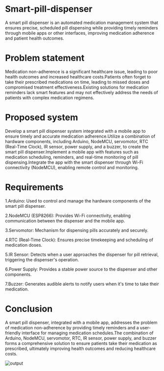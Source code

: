 # Smart-pill-dispenser

A smart pill dispenser is an automated medication management system that ensures precise, scheduled pill dispensing while providing timely reminders through mobile apps or other interfaces, improving medication adherence and patient health outcomes.

# Problem statement

Medication non-adherence is a significant healthcare issue, leading to poor health outcomes and increased healthcare costs.Patients often forget to take their prescribed medications on time, leading to missed doses and compromised treatment effectiveness.Existing solutions for medication reminders lack smart features and may not effectively address the needs of patients with complex medication regimens.

# Proposed system

Develop a smart pill dispenser system integrated with a mobile app to ensure timely and accurate medication adherence.Utilize a combination of hardware components, including Arduino, NodeMCU, servomotor, RTC (Real-Time Clock), IR sensor, power supply, and a buzzer, to create the smart pill dispenser.Implement a mobile app with features such as medication scheduling, reminders, and real-time monitoring of pill dispensing.Integrate the app with the smart dispenser through Wi-Fi connectivity (NodeMCU), enabling remote control and monitoring.

# Requirements

1.Arduino: Used to control and manage the hardware components of the smart pill dispenser.

2.NodeMCU (ESP8266): Provides Wi-Fi connectivity, enabling communication between the dispenser and the mobile app.

3.Servomotor: Mechanism for dispensing pills accurately and securely.

4.RTC (Real-Time Clock): Ensures precise timekeeping and scheduling of medication doses.

5.IR Sensor: Detects when a user approaches the dispenser for pill retrieval, triggering the dispenser's operation.

6.Power Supply: Provides a stable power source to the dispenser and other components.

7.Buzzer: Generates audible alerts to notify users when it's time to take their medication.

# Conclusion

A smart pill dispenser, integrated with a mobile app, addresses the problem of medication non-adherence by providing timely reminders and a user-friendly interface for managing medication schedules.The combination of Arduino, NodeMCU, servomotor, RTC, IR sensor, power supply, and buzzer forms a comprehensive solution to ensure patients take their medication as prescribed, ultimately improving health outcomes and reducing healthcare costs.

![output](https://github.com/ami2017-afk/Smart-pill-dispenser/assets/110712401/d09a55d5-9d36-4320-8d63-e05b94177654)

